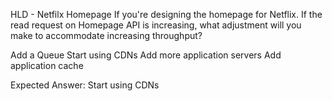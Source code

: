HLD - Netfilx Homepage
If you're designing the homepage for Netflix. If the read request on Homepage API is increasing, what adjustment will you make to accommodate increasing throughput?

 Add a Queue
    Start using CDNs
    Add more application servers
    Add application cache

Expected Answer: Start using CDNs
